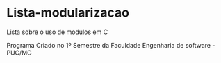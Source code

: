# Lista-modularizacao
 Lista sobre o uso de modulos em C

 Programa Criado no 1º Semestre da Faculdade Engenharia de software - PUC/MG
